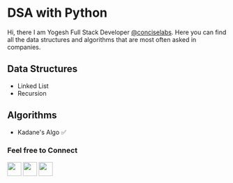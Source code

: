 # DSA with Python

Hi, there I am Yogesh Full Stack Developer [@conciselabs](https://www.conciselabs.io/). Here you can find all the data structures and algorithms that are most often asked in companies.

## Data Structures

- Linked List
- Recursion

## Algorithms

- Kadane's Algo ✅

### Feel free to Connect

[<img width="32px" height="32px" src="https://static.licdn.com/sc/h/5bukxbhy9xsil5mb7c2wulfbx">](https://www.linkedin.com/in/yogesh-krr/) [<img width="32px" height="32px" src="https://abs.twimg.com/responsive-web/client-web/icon-ios.b1fc727a.png">](https://twitter.com/YogeshKrr) [<img width="32px" height="32px" src="https://github.githubassets.com/favicons/favicon.svg">](https://github.com/yogeshsingh2672000)
